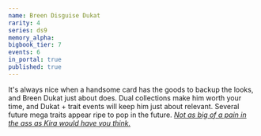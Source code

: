```yaml
---
name: Breen Disguise Dukat
rarity: 4
series: ds9
memory_alpha:
bigbook_tier: 7
events: 6
in_portal: true
published: true
---
```


It's always nice when a handsome card has the goods to backup the looks, and Breen Dukat just about does. Dual collections make him worth your time, and Dukat + trait events will keep him just about relevant. Several future mega traits appear ripe to pop in the future. [_Not as big of a pain in the ass as Kira would have you think._](https://www.youtube.com/watch?v=nrbo39Lw-r4)

